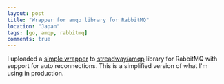 ```yaml
---
layout: post
title: "Wrapper for amqp library for RabbitMQ"
location: "Japan"
tags: [go, amqp, rabbitmq]
comments: true
---
```


I uploaded a [simple wrapper](https://github.com/flowerinthenight/rmq) to [streadway/amqp](https://github.com/streadway/amqp) library for RabbitMQ with support for auto reconnections. This is a simplified version of what I'm using in production.
